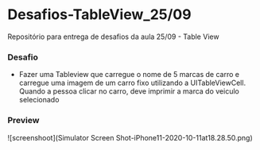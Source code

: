 # Desafios-TableView_25/09
Repositório para entrega de desafios da aula 25/09 - Table View 

### Desafio
- Fazer uma Tableview que carregue o nome de 5 marcas de carro e carregue uma imagem de um carro fixo utilizando a UITableViewCell. Quando a pessoa clicar no carro, deve imprimir a marca do veiculo selecionado

### Preview
![screenshoot](Simulator Screen Shot-iPhone11-2020-10-11at18.28.50.png)
